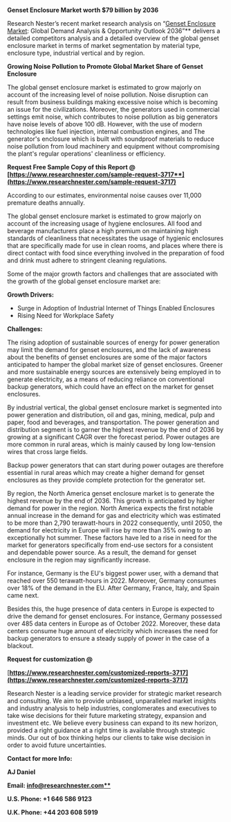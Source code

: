 ﻿**Genset Enclosure Market worth $79 billion by 2036**

Research Nester’s recent market research analysis on “[Genset Enclosure Market](https://www.researchnester.com/reports/genset-enclosure-market/3717): Global Demand Analysis & Opportunity Outlook 2036”** delivers a detailed competitors analysis and a detailed overview of the global genset enclosure market in terms of market segmentation by material type, enclosure type, industrial vertical and by region. 

**Growing Noise Pollution to Promote Global Market Share of Genset Enclosure**

The global genset enclosure market is estimated to grow majorly on account of the increasing level of noise pollution. Noise disruption can result from business buildings making excessive noise which is becoming an issue for the civilizations. Moreover, the generators used in commercial settings emit noise, which contributes to noise pollution as big generators have noise levels of above 100 dB. However, with the use of modern technologies like fuel injection, internal combustion engines, and The generator's enclosure which is built with soundproof materials to reduce noise pollution from loud machinery and equipment without compromising the plant's regular operations' cleanliness or efficiency.

**Request Free Sample Copy of this Report @ [https://www.researchnester.com/sample-request-3717**](https://www.researchnester.com/sample-request-3717)**

According to our estimates, environmental noise causes over 11,000 premature deaths annually.

The global genset enclosure market is estimated to grow majorly on account of the increasing usage of hygiene enclosures. All food and beverage manufacturers place a high premium on maintaining high standards of cleanliness that necessitates the usage of hygienic enclosures that are specifically made for use in clean rooms, and places where there is direct contact with food since everything involved in the preparation of food and drink must adhere to stringent cleaning regulations.

Some of the major growth factors and challenges that are associated with the growth of the global genset enclosure market are:

**Growth Drivers:**

- Surge in Adoption of Industrial Internet of Things Enabled Enclosures
- Rising Need for Workplace Safety

**Challenges:**

The rising adoption of sustainable sources of energy for power generation may limit the demand for genset enclosures, and the lack of awareness about the benefits of genset enclosures are some of the major factors anticipated to hamper the global market size of genset enclosures. Greener and more sustainable energy sources are extensively being employed in to generate electricity, as a means of reducing reliance on conventional backup generators, which could have an effect on the market for genset enclosures.

By industrial vertical, the global genset enclosure market is segmented into power generation and distribution, oil and gas, mining, medical, pulp and paper, food and beverages, and transportation. The power generation and distribution segment is to garner the highest revenue by the end of 2036 by growing at a significant CAGR over the forecast period. Power outages are more common in rural areas, which is mainly caused by long low-tension wires that cross large fields.

Backup power generators that can start during power outages are therefore essential in rural areas which may create a higher demand for genset enclosures as they provide complete protection for the generator set. 

By region, the North America genset enclosure market is to generate the highest revenue by the end of 2036. This growth is anticipated by higher demand for power in the region. North America expects the first notable annual increase in the demand for gas and electricity which was estimated to be more than 2,790 terawatt-hours in 2022 consequently, until 2050, the demand for electricity in Europe will rise by more than 35% owing to an exceptionally hot summer. These factors have led to a rise in need for the market for generators specifically from end-use sectors for a consistent and dependable power source. As a result, the demand for genset enclosure in the region may significantly increase.

For instance, Germany is the EU's biggest power user, with a demand that reached over 550 terawatt-hours in 2022. Moreover, Germany consumes over 18% of the demand in the EU. After Germany, France, Italy, and Spain came next.

Besides this, the huge presence of data centers in Europe is expected to drive the demand for genset enclosures. For instance, Germany possessed over 485 data centers in Europe as of October 2022. Moreover, these data centers consume huge amount of electricity which increases the need for backup generators to ensure a steady supply of power in the case of a blackout.

<a name="_hlk153877854"></a>**Request for customization @**

[**https://www.researchnester.com/customized-reports-3717](https://www.researchnester.com/customized-reports-3717)** 

Research Nester is a leading service provider for strategic market research and consulting. We aim to provide unbiased, unparalleled market insights and industry analysis to help industries, conglomerates and executives to take wise decisions for their future marketing strategy, expansion and investment etc. We believe every business can expand to its new horizon, provided a right guidance at a right time is available through strategic minds. Our out of box thinking helps our clients to take wise decision in order to avoid future uncertainties.

**Contact for more Info:**

**AJ Daniel**

**Email: [info@researchnester.com**](mailto:info@researchnester.com)**

**U.S. Phone: +1 646 586 9123** 

**U.K. Phone: +44 203 608 5919**
